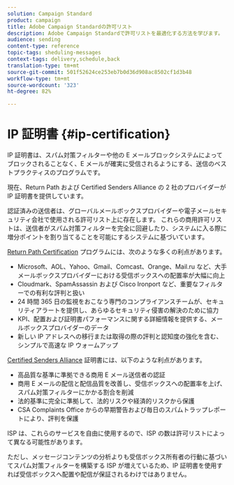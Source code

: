 ```yaml
---
solution: Campaign Standard
product: campaign
title: Adobe Campaign Standardの許可リスト
description: Adobe Campaign Standardで許可リストを最適化する方法を学びます。
audience: sending
content-type: reference
topic-tags: sheduling-messages
context-tags: delivery,schedule,back
translation-type: tm+mt
source-git-commit: 501f52624ce253eb7b0d36d908ac8502cf1d3b48
workflow-type: tm+mt
source-wordcount: '323'
ht-degree: 82%

---
```



# IP 証明書 {#ip-certification}

IP 証明書は、スパム対策フィルターや他の E メールブロックシステムによってブロックされることなく、E メールが確実に受信されるようにする、送信のベストプラクティスのプログラムです。

現在、Return Path および Certified Senders Alliance の 2 社のプロバイダーが IP 証明書を提供しています。

認証済みの送信者は、グローバルメールボックスプロバイダーや電子メールセキュリティ会社で使用される許可リスト上に存在します。 これらの商用許可リストは、送信者がスパム対策フィルターを完全に回避したり、システムに入る際に増分ポイントを割り当てることを可能にするシステムに基づいています。

[Return Path Certification](https://www.validity.com/products/returnpath/certification/) プログラムには、次のような多くの利点があります。
* Microsoft、AOL、Yahoo、Gmail、Comcast、Orange、Mail.ru など、大手メールボックスプロバイダーにおける受信ボックスへの配置率が大幅に向上
* Cloudmark、SpamAssassin および Cisco Ironport など、重要なフィルターでの有利な評判と扱い
* 24 時間 365 日の監視をおこなう専門のコンプライアンスチームが、セキュリティアラートを提供し、あらゆるセキュリティ侵害の解決のために協力
* KPI、配置および証明書パフォーマンスに関する詳細情報を提供する、メールボックスプロバイダーのデータ
* 新しい IP アドレスへの移行または取得の際の評判と認知度の強化を含む、シンプルで高速な IP ウォームアップ

[Certified Senders Alliance](https://certified-senders.org/certification-process/) 証明書には、以下のような利点があります。
* 高品質な基準に準拠できる商用 E メール送信者の認証
* 商用 E メールの配信と配信品質を改善し、受信ボックスへの配置率を上げ、スパム対策フィルターにかかる割合を削減
* 法的基準に完全に準拠して、法的リスクや経済的リスクから保護
* CSA Complaints Office からの早期警告および毎日のスパムトラップレポートにより、評判を保護

ISP は、これらのサービスを自由に使用するので、ISP の数は許可リストによって異なる可能性があります。

ただし、メッセージコンテンツの分析よりも受信ボックス所有者の行動に基づいてスパム対策フィルターを構築する ISP が増えているため、IP 証明書を使用すれば受信ボックスへ配置や配信が保証されるわけではありません。
